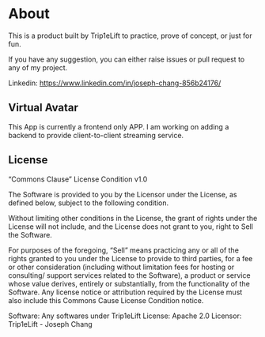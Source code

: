 # About

This is a product built by Trip1eLift to practice, prove of concept, or just for fun.

If you have any suggestion, you can either raise issues or pull request to any of my project.

Linkedin: https://www.linkedin.com/in/joseph-chang-856b24176/

## Virtual Avatar

This App is currently a frontend only APP. I am working on adding a backend to provide client-to-client streaming service.

## License

“Commons Clause” License Condition v1.0

The Software is provided to you by the Licensor under the License, as defined below, subject to the following condition.

Without limiting other conditions in the License, the grant of rights under the License will not include, and the License does not grant to you,  right to Sell the Software.

For purposes of the foregoing, “Sell” means practicing any or all of the rights granted to you under the License to provide to third parties, for a fee or other consideration (including without limitation fees for hosting or consulting/ support services related to the Software), a product or service whose value derives, entirely or substantially, from the functionality of the Software.  Any license notice or attribution required by the License must also include this Commons Cause License Condition notice.

Software: Any softwares under Trip1eLift
License: Apache 2.0
Licensor: Trip1eLift - Joseph Chang
